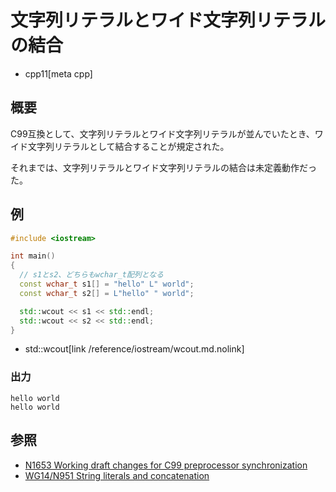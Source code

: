 # 文字列リテラルとワイド文字列リテラルの結合
* cpp11[meta cpp]

## 概要
C99互換として、文字列リテラルとワイド文字列リテラルが並んでいたとき、ワイド文字列リテラルとして結合することが規定された。

それまでは、文字列リテラルとワイド文字列リテラルの結合は未定義動作だった。


## 例
```cpp example
#include <iostream>

int main()
{
  // s1とs2、どちらもwchar_t配列となる
  const wchar_t s1[] = "hello" L" world";
  const wchar_t s2[] = L"hello" " world";

  std::wcout << s1 << std::endl;
  std::wcout << s2 << std::endl;
}
```
* std::wcout[link /reference/iostream/wcout.md.nolink]

### 出力
```
hello world
hello world
```


## 参照
- [N1653 Working draft changes for C99 preprocessor synchronization](http://www.open-std.org/jtc1/sc22/wg21/docs/papers/2004/n1653.htm)
- [WG14/N951 String literals and concatenation](http://www.open-std.org/jtc1/sc22/wg14/www/docs/n951.htm)

